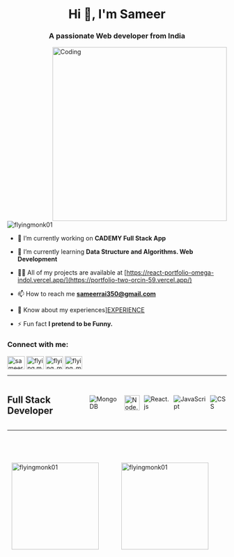 <h1 align="center">Hi 👋, I'm Sameer </h1>
<h3 align="center">A passionate Web developer from India</h3>
<img align="right" alt="Coding" width="400" src="https://miro.medium.com/v2/resize:fit:1600/0*C-cPP9D2MIyeexAT.gif">

<p align="left"> <img src="https://komarev.com/ghpvc/?username=flyingmonk01&label=Profile%20views&color=0e75b6&style=flat" alt="flyingmonk01" /> </p>

- 🔭 I’m currently working on **CADEMY Full Stack App**

- 🌱 I’m currently learning **Data Structure and Algorithms. Web Development**

- 👨‍💻 All of my projects are available at [https://react-portfolio-omega-indol.vercel.app/](https://portfolio-two-orcin-59.vercel.app/)

- 📫 How to reach me **sameerrai350@gmail.com**

- 📄 Know about my experiences]<a href="https://www.linkedin.com/in/raisameer/overlay/1635538813381/single-media-viewer/?profileId=ACoAAD3NVXQBNM_8FeBq_SwFJuKJUaonrFUiPtc">EXPERIENCE</a>

- ⚡ Fun fact **I pretend to be Funny.**

<h3 align="left">Connect with me:</h3>
<p align="left">
<a href="https://linkedin.com/in/sameer_rai" target="blank"><img align="center" src="https://raw.githubusercontent.com/rahuldkjain/github-profile-readme-generator/master/src/images/icons/Social/linked-in-alt.svg" alt="sameer_rai" height="30" width="40" /></a>
<a href="https://instagram.com/flying.monk_" target="blank"><img align="center" src="https://raw.githubusercontent.com/rahuldkjain/github-profile-readme-generator/master/src/images/icons/Social/instagram.svg" alt="flying.monk_" height="30" width="40" /></a>
<a href="https://www.leetcode.com/flying_monk" target="blank"><img align="center" src="https://raw.githubusercontent.com/rahuldkjain/github-profile-readme-generator/master/src/images/icons/Social/leet-code.svg" alt="flying_monk" height="30" width="40" /></a>
<a href="https://auth.geeksforgeeks.org/user/flying_monk" target="blank"><img align="center" src="https://raw.githubusercontent.com/rahuldkjain/github-profile-readme-generator/master/src/images/icons/Social/geeks-for-geeks.svg" alt="flying_monk" height="30" width="40" /></a>
</p>
<hr/>
<div style="display: flex; justify-content: space-between; align-items: center; gap: 10px;">
  <h2>Full Stack Developer</h2>
  <img class="stack-icon" src="https://img.icons8.com/color/48/000000/mongodb.png" alt="MongoDB" />
  <img class="stack-icon" style="width: 35px; height: 35px;" src="https://tse1.mm.bing.net/th?id=OIP.S61fB84442UBmmr-PbSY6QHaIj&pid=Api" alt="Node.js" />
  <img class="stack-icon" src="https://img.icons8.com/color/48/000000/react-native.png" alt="React.js" />
  <img class="stack-icon" src="https://img.icons8.com/color/48/000000/javascript.png" alt="JavaScript" />
  <img class="stack-icon" src="https://img.icons8.com/color/48/000000/css3.png" alt="CSS" />
</div>

<hr/>

<div style="display: flex; flex-wrap: wrap; justify-content: space-around; align-items: flex-start;">
  <p style="flex: 1; margin: 10px;"><img align="left" style='height: 200px; margin-top: 50px' src="https://github-readme-stats.vercel.app/api/top-langs?username=flyingmonk01&show_icons=true&locale=en&layout=compact" alt="flyingmonk01" /></p>
<!--   <p style="flex: 1; margin: 10px;"><img align="center" src="https://github-readme-stats.vercel.app/api?username=flyingmonk01&show_icons=true&locale=en" alt="flyingmonk01" /></p> -->
  <p style="flex: 1; margin: 10px;"><img align="center" style='height: 200px; margin-top: 50px' src="https://github-readme-streak-stats.herokuapp.com/?user=flyingmonk01&" alt="flyingmonk01" /></p>
</div>

